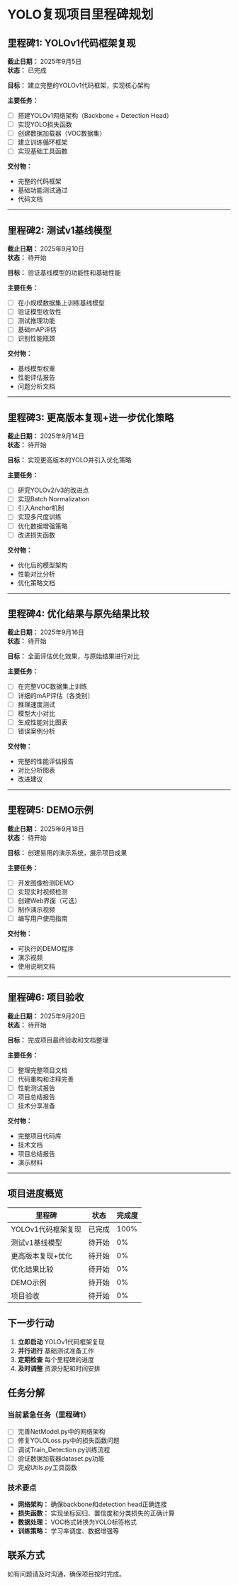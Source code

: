 # YOLO复现项目里程碑规划

##  里程碑1: YOLOv1代码框架复现
**截止日期：** 2025年9月5日  
**状态：** 已完成

**目标：** 建立完整的YOLOv1代码框架，实现核心架构

**主要任务：**
- [ ] 搭建YOLOv1网络架构（Backbone + Detection Head）
- [ ] 实现YOLO损失函数
- [ ] 创建数据加载器（VOC数据集）
- [ ] 建立训练循环框架
- [ ] 实现基础工具函数

**交付物：**
- 完整的代码框架
- 基础功能测试通过
- 代码文档

---

##  里程碑2: 测试v1基线模型
**截止日期：** 2025年9月10日  
**状态：**  待开始

**目标：** 验证基线模型的功能性和基础性能

**主要任务：**
- [ ] 在小规模数据集上训练基线模型
- [ ] 验证模型收敛性
- [ ] 测试推理功能
- [ ] 基础mAP评估
- [ ] 识别性能瓶颈

**交付物：**
- 基线模型权重
- 性能评估报告
- 问题分析文档

---

##  里程碑3: 更高版本复现+进一步优化策略
**截止日期：** 2025年9月14日  
**状态：**  待开始

**目标：** 实现更高版本的YOLO并引入优化策略

**主要任务：**
- [ ] 研究YOLOv2/v3的改进点
- [ ] 实现Batch Normalization
- [ ] 引入Anchor机制
- [ ] 实现多尺度训练
- [ ] 优化数据增强策略
- [ ] 改进损失函数

**交付物：**
- 优化后的模型架构
- 性能对比分析
- 优化策略文档

---

##  里程碑4: 优化结果与原先结果比较
**截止日期：** 2025年9月16日  
**状态：**  待开始

**目标：** 全面评估优化效果，与原始结果进行对比

**主要任务：**
- [ ] 在完整VOC数据集上训练
- [ ] 详细的mAP评估（各类别）
- [ ] 推理速度测试
- [ ] 模型大小对比
- [ ] 生成性能对比图表
- [ ] 错误案例分析

**交付物：**
- 完整的性能评估报告
- 对比分析图表
- 改进建议

---

##  里程碑5: DEMO示例
**截止日期：** 2025年9月18日  
**状态：**  待开始

**目标：** 创建易用的演示系统，展示项目成果

**主要任务：**
- [ ] 开发图像检测DEMO
- [ ] 实现实时视频检测
- [ ] 创建Web界面（可选）
- [ ] 制作演示视频
- [ ] 编写用户使用指南

**交付物：**
- 可执行的DEMO程序
- 演示视频
- 使用说明文档

---

##  里程碑6: 项目验收
**截止日期：** 2025年9月20日  
**状态：** 待开始

**目标：** 完成项目最终验收和文档整理

**主要任务：**
- [ ] 整理完整项目文档
- [ ] 代码重构和注释完善
- [ ] 性能测试报告
- [ ] 项目总结报告
- [ ] 技术分享准备

**交付物：**
- 完整项目代码库
- 技术文档
- 项目总结报告
- 演示材料

---

##  项目进度概览

| 里程碑 | 状态 | 完成度 |
|--------|------|--------|
| YOLOv1代码框架复现 |  已完成 | 100% |
| 测试v1基线模型 |  待开始 | 0% |
| 更高版本复现+优化 |  待开始 | 0% |
| 优化结果比较 |  待开始 | 0% |
| DEMO示例 |  待开始 | 0% |
| 项目验收 |  待开始 | 0% |


##  下一步行动

1. **立即启动** YOLOv1代码框架复现
2. **并行进行** 基础测试准备工作
3. **定期检查** 每个里程碑的进度
4. **及时调整** 资源分配和时间安排

##  任务分解

### 当前紧急任务（里程碑1）
- [ ] 完善NetModel.py中的网络架构
- [ ] 修复YOLOLoss.py中的损失函数问题
- [ ] 调试Train_Detection.py训练流程
- [ ] 验证数据加载器dataset.py功能
- [ ] 完成Utils.py工具函数

### 技术要点
- **网络架构：** 确保backbone和detection head正确连接
- **损失函数：** 实现坐标回归、置信度和分类损失的正确计算
- **数据处理：** VOC格式转换为YOLO标签格式
- **训练策略：** 学习率调度、数据增强等

## 联系方式
如有问题请及时沟通，确保项目按时完成。


